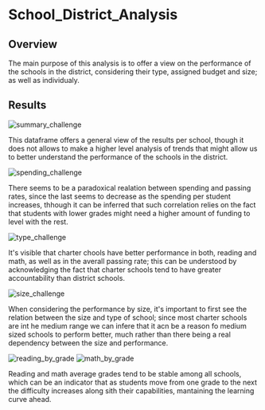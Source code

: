 # School_District_Analysis

## Overview

The main purpose of this analysis is to offer a view on the performance of the schools in the district, considering their type, assigned budget and size; as well as individualy.

## Results

![summary_challenge](https://user-images.githubusercontent.com/89816213/137657004-22501bc2-1793-48cd-92c9-f6de73a12d1c.PNG)

This dataframe offers a general view of the results per school, though it does not allows to make a higher level analysis of trends that might allow us to better understand the performance of the schools in the district.

![spending_challenge](https://user-images.githubusercontent.com/89816213/137651206-ab3fba40-7164-474f-a050-7e6f60183cd0.PNG)

There seems to be a paradoxical realation between spending and passing rates, since the last seems to decrease as the spending per student increases, thhough it can be inferred that such correlation relies on the fact that students with lower grades might need a higher amount of funding to level with the rest.

![type_challenge](https://user-images.githubusercontent.com/89816213/137651222-556c869b-3d9e-4ec5-87ca-a7f4b8bf3cb9.PNG)

It's visible that charter chools have better performance in both, reading and math, as well as in the averall passing rate; this can be understood by acknowledging the fact that charter schools tend to have greater accountability than district schools. 

![size_challenge](https://user-images.githubusercontent.com/89816213/137651209-a299698f-d8c6-4836-990e-fc70ae04ea89.PNG)

When considering the performance by size, it's important to first see the relation between the size and type of school; since most charter schools are int he medium range we can infere that it acn be a reason fo medium sized schools to perform better, much rather than there being a real dependency between the size and performance.

![reading_by_grade](https://user-images.githubusercontent.com/89816213/137651214-d8a9118b-2115-46de-8911-9944b7094b47.PNG)         ![math_by_grade](https://user-images.githubusercontent.com/89816213/137651215-c535b839-5669-47f5-9096-3d2f2df5c254.PNG)

Reading and math average grades tend to be stable among all schools, which can be an indicator that as students move from one grade to the next the difficulty increases along sith their capabilities, mantaining the learning curve ahead.
